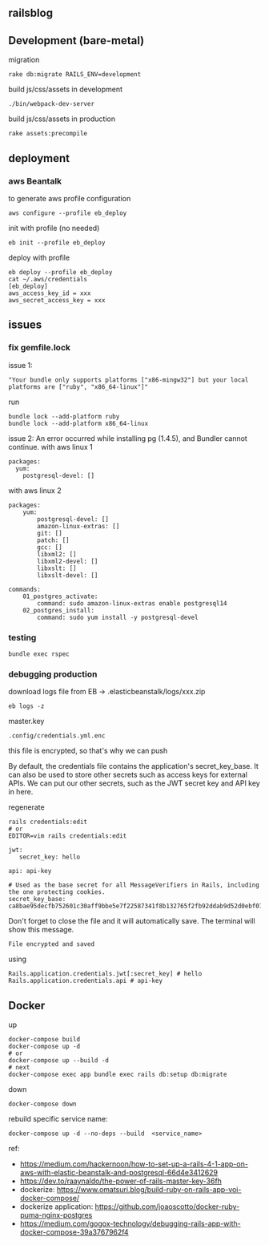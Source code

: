 ## railsblog

## Development (bare-metal)
migration
```shell
rake db:migrate RAILS_ENV=development
```
build js/css/assets in development
```
./bin/webpack-dev-server
```
build js/css/assets in production
```shell
rake assets:precompile 
```
## deployment
### aws Beantalk
to generate aws profile configuration
```shell
aws configure --profile eb_deploy
```
init with profile (no needed)
```shell
eb init --profile eb_deploy
```
deploy with profile
```shell
eb deploy --profile eb_deploy
cat ~/.aws/credentials
[eb_deploy]
aws_access_key_id = xxx
aws_secret_access_key = xxx
```
## issues
### fix gemfile.lock
issue 1:
```text
"Your bundle only supports platforms ["x86-mingw32"] but your local platforms are ["ruby", "x86_64-linux"]"
```
run
```shell
bundle lock --add-platform ruby
bundle lock --add-platform x86_64-linux
```

issue 2: An error occurred while installing pg (1.4.5), and Bundler cannot continue.
with aws linux 1
```
packages:
  yum:
    postgresql-devel: []
```
with aws linux 2
```shell
packages:
    yum:
        postgresql-devel: []
        amazon-linux-extras: []
        git: []
        patch: []
        gcc: []
        libxml2: []
        libxml2-devel: []
        libxslt: []
        libxslt-devel: []

commands:
    01_postgres_activate:
        command: sudo amazon-linux-extras enable postgresql14
    02_postgres_install:
        command: sudo yum install -y postgresql-devel
```
### testing
```shell
bundle exec rspec
```


### debugging production
download logs file from EB -> .elasticbeanstalk/logs/xxx.zip
```shell
eb logs -z
```

master.key
```text
.config/credentials.yml.enc
```
this file is encrypted, so that's why we can push


By default, the credentials file contains the application's secret_key_base. It can also be used to store other secrets such as access keys for external APIs.
We can put our other secrets, such as the JWT secret key and API key in here.

regenerate
```shell
rails credentials:edit 
# or 
EDITOR=vim rails credentials:edit 
```
```text
jwt:
   secret_key: hello

api: api-key

# Used as the base secret for all MessageVerifiers in Rails, including the one protecting cookies.
secret_key_base: ca8bae95decfb752601c30aff9bbe5e7f22587341f8b132765f2fb92ddab9d52d0ebf07b9ef840acce5aeeed9ed513c8329bb8cafdd1de06494a0d69c5466ee7
```
Don't forget to close the file and it will automatically save. The terminal will show this message.
```text
File encrypted and saved
```
using
```text
Rails.application.credentials.jwt[:secret_key] # hello
Rails.application.credentials.api # api-key
```

## Docker
up
```shell
docker-compose build
docker-compose up -d
# or
docker-compose up --build -d
# next
docker-compose exec app bundle exec rails db:setup db:migrate
```
down
```shell
docker-compose down
```

rebuild specific service name:
```shell
docker-compose up -d --no-deps --build  <service_name>
```

ref: 
- https://medium.com/hackernoon/how-to-set-up-a-rails-4-1-app-on-aws-with-elastic-beanstalk-and-postgresql-66d4e3412629
- https://dev.to/raaynaldo/the-power-of-rails-master-key-36fh
- dockerize: https://www.omatsuri.blog/build-ruby-on-rails-app-voi-docker-compose/
- dockerize application: https://github.com/joaoscotto/docker-ruby-puma-nginx-postgres
- https://medium.com/gogox-technology/debugging-rails-app-with-docker-compose-39a3767962f4